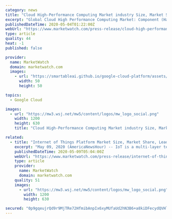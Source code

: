 ```yaml
---
category: news
title: "Cloud High-Performance Computing Market industry Size, Market Share, Leading Players and Forecast 2018-2023"
excerpt: "Global Cloud High Performance Computing Market: Component (Hardware, Software), Service (Professional, Managed),"
publishedDateTime: 2020-05-04T01:22:00Z
webUrl: "https://www.marketwatch.com/press-release/cloud-high-performance-computing-market-industry-size-market-share-leading-players-and-forecast-2018-2023-2020-05-03"
type: article
quality: 44
heat: -1
published: false

provider:
  name: MarketWatch
  domain: marketwatch.com
  images:
    - url: "https://smartableai.github.io/google-cloud-platform/assets/images/organizations/marketwatch.com-50x50.jpg"
      width: 50
      height: 50

topics:
  - Google Cloud

images:
  - url: "https://mw3.wsj.net/mw5/content/logos/mw_logo_social.png"
    width: 1200
    height: 630
    title: "Cloud High-Performance Computing Market industry Size, Market Share, Leading Players and Forecast 2018-2023"

related:
  - title: "Internet of Things Platform Market Size, Market Share, Leading Players and Forecast till 2023"
    excerpt: "May 09, 2020 (AmericaNewsHour) -- IoT is a multi-layer technology that manages, processes, and transfers information through connected devices with the"
    publishedDateTime: 2020-05-09T05:04:00Z
    webUrl: "https://www.marketwatch.com/press-release/internet-of-things-platform-market-size-market-share-leading-players-and-forecast-till-2023-2020-05-09"
    type: article
    provider:
      name: MarketWatch
      domain: marketwatch.com
    quality: 51
    images:
      - url: "https://mw3.wsj.net/mw5/content/logos/mw_logo_social.png"
        width: 1200
        height: 630

secured: "0p9gqeujrQd9r9MjTRe72HfmibAnpIx6xyMUfaUd2hN3B6+a8kiDFecydQVHltSEEErIso00+VltOPbwyAS64y/0Oud+eUbJyJuV/1tE9g8yg52+diwm24ovO/BtUO8sOooKTo/qcHgh+exrzZg5op83GRZfqkhpb3ihy+ZwLR08r+e2uuWcppEtO7DXF/u6ivtSfymJBuRcaO2tp0M87b/ByfLJYJoM3yVOTSIqHKxwYbyKsKoWDyB7lp1XXqWgN/0I5Vmvi1JuWQS5FILC9nFT8rK0MEK/PdHcBObdwAJgpmZx/4IU46bj0Yvird65;x1ho3otCcmCpu8ji+CshCg=="
---
```


